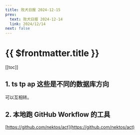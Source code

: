 ```yaml
---
title: 败犬日报 2024-12-15
prev:
  text: 败犬日报 2024-12-14
  link: 2024/12/14
next: false
---
```


# {{ $frontmatter.title }}

[[toc]]

## 1. ts tp ap 这些是不同的数据库方向

可以互相转。

## 2. 本地跑 GitHub Workflow 的工具

[https://github.com/nektos/act](https://github.com/nektos/act)
